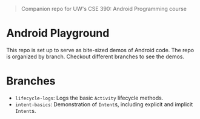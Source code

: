 > Companion repo for UW's CSE 390: Android Programming course

# Android Playground

This repo is set up to serve as bite-sized demos of Android code. The repo is
organized by branch. Checkout different branches to see the demos.


# Branches

* `lifecycle-logs`: Logs the basic `Activity` lifecycle methods.
* `intent-basics`: Demonstration of `Intent`s, including explicit and implicit
    `Intent`s.
